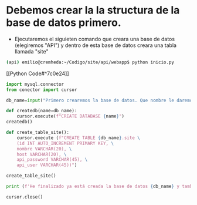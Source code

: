 # Debemos crear la la structura de la base de datos primero.
* Ejecutaremos el siguieten comando que creara una base de datos (elegiremos "API") y dentro de esta base de datos creara una tabla llamada "site"

```bash
(api) emilio@cremheda:~/Codigo/site/api/webapp$ python inicio.py
```

[[Python Code#^7c0e24]]
```python
import mysql.connector
from conector import cursor

db_name=input("Primero crearemos la base de datos. Que nombre le daremos?... ")

def createdb(name=db_name):
	cursor.execute(f"CREATE DATABASE {name}")
createdb()

def create_table_site():
	cursor.execute (f"CREATE TABLE {db_name}.site \
	(id INT AUTO_INCREMENT PRIMARY KEY, \
	nombre VARCHAR(20), \
	host VARCHAR(20), \
	api_password VARCHAR(45), \
	api_user VARCHAR(45))")

create_table_site()

print (f'He finalizado ya está creada la base de datos {db_name} y tambien he creado la \n tabla site donde se almacenan los datos de los clientes')

cursor.close()
```
